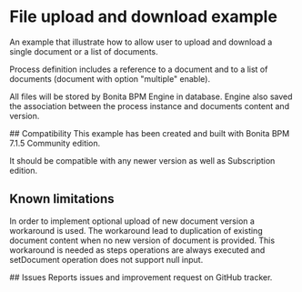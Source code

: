 # File upload and download example

An example that illustrate how to allow user to upload and download a single document or a list of documents.

Process definition includes a reference to a document and to a list of documents (document with option "multiple" enable).

All files will be stored by Bonita BPM Engine in database.
Engine also saved the association between the process instance and documents content and version.

## Compatibility
This example has been created and built with Bonita BPM 7.1.5 Community edition.

It should be compatible with any newer version as well as Subscription edition.

## Known limitations
In order to implement optional upload of new document version a workaround is used. The workaround lead to duplication of existing document content when no new version of document is provided. This workaround is needed as steps operations are always executed and setDocument operation does not support null input.

## Issues
Reports issues and improvement request on GitHub tracker.
